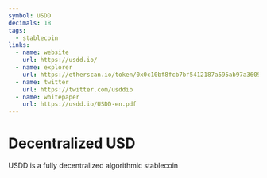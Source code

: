 ```yaml
---
symbol: USDD
decimals: 18
tags:
  - stablecoin
links:
  - name: website
    url: https://usdd.io/
  - name: explorer
    url: https://etherscan.io/token/0x0c10bf8fcb7bf5412187a595ab97a3609160b5c6
  - name: twitter
    url: https://twitter.com/usddio
  - name: whitepaper
    url: https://usdd.io/USDD-en.pdf
---
```


# Decentralized USD

USDD is a fully decentralized algorithmic stablecoin
